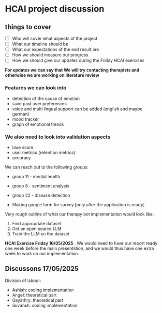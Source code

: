 # HCAI project discussion

## things to cover

- [ ] Who will cover what aspects of the project
- [ ] What our timeline should be
- [ ] What our expectations of the end result are
- [ ] How we should measure our progress
- [ ] How we should give our updates during the Friday HCAI exercises

**For updates we can say that We will try contacting therapists and otherwise we are working on 
literature review**

### Features we can look into

- detection of the cause of emotion
- save past user preferences
- voice and multi lingual support can be added (english and maybe german)
- mood tracker
- graph of emotional trends

### We also need to look into validation aspects

- blue score
- user metrics (retention metrics)
- accuracy 

We can reach out to the following groups:

- group 11 - mental health
- group 8 - sentiment analysis 
- group 22 - disease detection

- Making google form for survey [only after the application is ready]

Very rough outline of what our therapy bot implementation would look like: 

1. Find appropriate dataset
2. Get an open source LLM
3. Train the LLM on the dataset 

**HCAI Exercise Friday 16/05/2025** : We would need to have our report ready one week before the main presentation, and we would thus have one extra week to work on our implementation.

## Discussons 17/05/2025

Division of labour: 

- Ashish: coding implementation
- Angel: theoretical part
- Gayathry: theoretical part
- Suvansh: coding implementation
